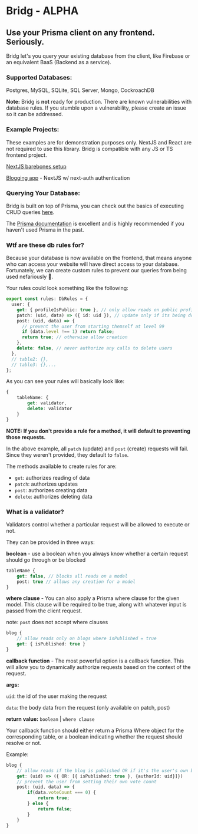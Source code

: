 # Bridg - ALPHA

## Use your Prisma client on any frontend. Seriously.

Bridg let's you query your existing database from the client, like Firebase or an equivalent BaaS (Backend as a service).

### Supported Databases:

Postgres, MySQL, SQLite, SQL Server, Mongo, CockroachDB

**Note:** Bridg is **not** ready for production. There are known vulnerabilities with database rules. If you stumble upon a vulnerability, please create an issue so it can be addressed.

### Example Projects:

These examples are for demonstration purposes only. NextJS and React are not required to use this library. Bridg is compatible with any JS or TS frontend project.

[NextJS barebones setup](./examples/next-basic/)

[Blogging app](./examples/next-nextauth-blogs/) - NextJS w/ next-auth authentication

### Querying Your Database:

Bridg is built on top of Prisma, you can check out the basics of executing CRUD queries [here](https://www.prisma.io/docs/concepts/components/prisma-client/crud).

The [Prisma documentation](https://www.prisma.io/docs/getting-started) is excellent and is highly recommended if you haven't used Prisma in the past.

### Wtf are these db rules for?

Because your database is now available on the frontend, that means anyone who can access your website will have direct access to your database. Fortunately, we can create custom rules to prevent our queries from being used nefariously 🥷.

Your rules could look something like the following:

```ts
export const rules: DbRules = {
  user: {
    get: { profileIsPublic: true }, // only allow reads on public profiles
    patch: (uid, data) => ({ id: uid }), // update only if its being done by the user
    post: (uid, data) => {
      // prevent the user from starting themself at level 99
      if (data.level !== 1) return false;
      return true; // otherwise allow creation
    },
    delete: false, // never authorize any calls to delete users
  },
  // table2: {},
  // table3: {},...
};
```

As you can see your rules will basically look like:

```ts
{
    tableName: {
        get: validator,
        delete: validator
    }
}
```

**NOTE: If you don't provide a rule for a method, it will default to preventing those requests.**

In the above example, all `patch` (update) and `post` (create) requests will fail. Since they weren't provided, they default to `false`.

The methods available to create rules for are:

- `get`: authorizes reading of data
- `patch`: authorizes updates
- `post`: authorizes creating data
- `delete`: authorizes deleting data

### What is a validator?

Validators control whether a particular request will be allowed to execute or not.

They can be provided in three ways:

**boolean** - use a boolean when you always know whether a certain request should go through or be blocked

```ts
tableName {
    get: false, // blocks all reads on a model
    post: true // allows any creation for a model
}
```

**where clause** - You can also apply a Prisma where clause for the given model. This clause will be required to be true, along with whatever input is passed from the client request.

note: `post` does not accept where clauses

```ts
blog {
    // allow reads only on blogs where isPublished = true
    get: { isPublished: true }
}
```

**callback function** - The most powerful option is a callback function. This will allow you to dynamically authorize requests based on the context of the request.

**args:**

`uid`: the id of the user making the request

`data`: the body data from the request (only available on patch, post)

**return value:** `boolean` | `where clause`

Your callback function should either return a Prisma Where object for the corresponding table, or a boolean indicating whether the request should resolve or not.

Example:

```ts
blog {
    // allow reads if the blog is published OR if it's the user's own blog
    get: (uid) => ({ OR: [{ isPublished: true }, {authorId: uid}]})
    // prevent the user from setting their own vote count
    post: (uid, data) => {
        if(data.voteCount === 0) {
            return true;
        } else {
            return false;
        }
    }
}
```
